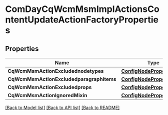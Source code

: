 # ComDayCqWcmMsmImplActionsContentUpdateActionFactoryProperties

## Properties
Name | Type | Description | Notes
------------ | ------------- | ------------- | -------------
**CqWcmMsmActionExcludednodetypes** | [**ConfigNodePropertyArray**](configNodePropertyArray.md) |  | [optional] 
**CqWcmMsmActionExcludedparagraphitems** | [**ConfigNodePropertyArray**](configNodePropertyArray.md) |  | [optional] 
**CqWcmMsmActionExcludedprops** | [**ConfigNodePropertyArray**](configNodePropertyArray.md) |  | [optional] 
**CqWcmMsmActionIgnoredMixin** | [**ConfigNodePropertyArray**](configNodePropertyArray.md) |  | [optional] 

[[Back to Model list]](../README.md#documentation-for-models) [[Back to API list]](../README.md#documentation-for-api-endpoints) [[Back to README]](../README.md)


